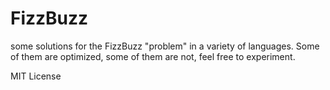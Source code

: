 # FizzBuzz

some solutions for the FizzBuzz "problem" in a variety of languages. Some of them are optimized, some of them are not, feel free to experiment.

MIT License
